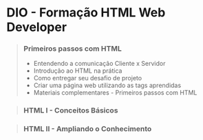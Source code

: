 # DIO - Formação HTML Web Developer

> ### **Primeiros passos com HTML**
>
> - Entendendo a comunicação Cliente x Servidor
> - Introdução ao HTML na prática
> - Como entregar seu desafio de projeto
> - Criar uma página web utilizando as tags aprendidas
> - Materiais complementares - Primeiros passos com HTML

> ### **HTML I - Conceitos Básicos**

> ### **HTML II - Ampliando o Conhecimento**
